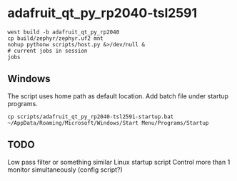 # adafruit_qt_py_rp2040-tsl2591

```
west build -b adafruit_qt_py_rp2040
cp build/zephyr/zephyr.uf2 mnt
nohup pythonw scripts/host.py &>/dev/null &
# current jobs in session
jobs
```

## Windows
The script uses home path as default location. Add batch file under startup programs.
```
cp scripts/adafruit_qt_py_rp2040-tsl2591-startup.bat ~/AppData/Roaming/Microsoft/Windows/Start Menu/Programs/Startup
```

## TODO
Low pass filter or something similar
Linux startup script 
Control more than 1 monitor simultaneously (config script?)

